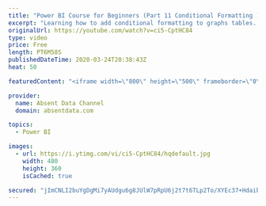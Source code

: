 ```yaml
---
title: "Power BI Course for Beginners (Part 11 Conditional Formatting )"
excerpt: "Learning how to add conditional formatting to graphs tables. Utilize colors and icons to deliver quick insights"
originalUrl: https://youtube.com/watch?v=ci5-CptHC84
type: video
price: Free
length: PT6M58S
publishedDateTime: 2020-03-24T20:38:43Z
heat: 50

featuredContent: "<iframe width=\"800\" height=\"500\" frameborder=\"0\" src=\"https://www.youtube.com/embed/ci5-CptHC84\" allow=\"accelerometer; autoplay; encrypted-media; gyroscope; picture-in-picture\" allowfullscreen></iframe>"

provider:
  name: Absent Data Channel
  domain: absentdata.com

topics:
  - Power BI

images:
  - url: https://i.ytimg.com/vi/ci5-CptHC84/hqdefault.jpg
    width: 480
    height: 360
    isCached: true

secured: "jImCNLI2buYgDgMi7yAUdgu6g8JUlW7pRpU6j2t7t6TLp2To/XYEc37+Hdaib8kTtWodaZ6HSNcIg9/yQ/1L7+Bwaf06uF4ioNS8ezOpvoHlRbf/zFpQNktg0lSfsyDSuZRKs/W3w1kRN76K1KS3ja7JhD14wV8OChgBxrmxhgUp1asbW/DeKmXJMCZ/9iQSqU8/aXP8U/iUqxsuLYngZbj5YhLjw4kMPxJf6RCBQJMF95REodgCP0O8J413nRKoHkoK6OwKB4PGBXHU+22Ca8WNe0DNq0ZtZBAKzsJLWXdvmXfiFjt9LLb4rPhjzn/SRRdvrAObGlfyjNipO0Ri3f1Cyigk5Yx9nPxOpP05DhQtoOrDplhtSzRC0T6qZ46zDeoWf2JT5goVDVleDSzSz8bcY7hRJKKxDHW790a7k8g=;v5K3zRIDu8ZmDDg7txpP+w=="
---
```


